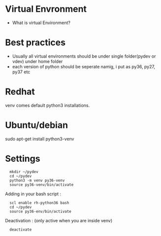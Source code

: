 # Virtual Envronment 
- What is virtual Environment? 

# Best practices 
- Usually all virtual environments should be under single folder(pydev or vdev) under home folder
- each version of python should be seperate namig, i put as py36, py27, py37 etc

# Redhat 

venv comes default python3 installations. 

# Ubuntu/debian  

sudo apt-get install python3-venv

# Settings 

      mkdir ~/pydev
      cd ~/pydev
      python3 -m venv py36-venv
      source py36-venv/bin/activate

Adding in your bash script : 

      scl enable rh-python36 bash
      cd ~/pydev
      source py36-env/bin/activate

Deactivation : (only active when you are inside venv)
      
      deactivate

